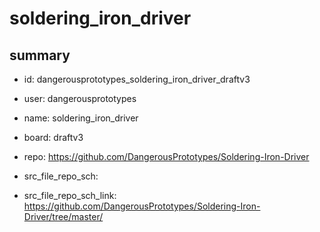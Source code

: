 # soldering_iron_driver
 
## summary 
* id: dangerousprototypes_soldering_iron_driver_draftv3
* user: dangerousprototypes
* name: soldering_iron_driver
* board: draftv3
* repo: https://github.com/DangerousPrototypes/Soldering-Iron-Driver



* src_file_repo_sch: 
* src_file_repo_sch_link: https://github.com/DangerousPrototypes/Soldering-Iron-Driver/tree/master/






